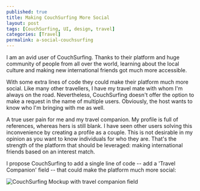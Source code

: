 ```yaml
---
published: true
title: Making CouchSurfing More Social 
layout: post
tags: [CouchSurfing, UI, design, travel]
categories: [Travel]
permalink: a-social-couchsurfing
---
```

I am an avid user of CouchSurfing. Thanks to their platform and huge community of people from all over the world, learning about the local culture and making new international friends got much more accessible.

With some extra lines of code they could make their platform much more social. Like many other travellers, I have my travel mate with whom I'm always on the road. Nevertheless, CouchSurfing doesn't offer the option to make a request in the name of multiple users. Obviously, the host wants to know who I'm bringing with me as well.

A true user pain for me and my travel companion. My profile is full of references, whereas hers is still blank. I have seen other users solving this inconvenience by creating a profile as a couple. This is not desirable in my opinion as you want to know individuals for who they are. That's the strength of the platform that should be leveraged: making international friends based on an interest match.

I propose CouchSurfing to add a single line of code -- add a 'Travel Companion' field -- that could make the platform much more social:

![CouchSurfing Mockup with travel companion field](http://www.wietsevr.me/public/couchsurfing-companion.png)
